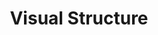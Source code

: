 ---
title: Visual Structure
page_title: Visual Structure
position: 2
slug: listview-visual-structure
---